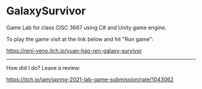 # GalaxySurvivor
Game Lab for class CISC 3667 using C# and Unity game engine.

To play the game visit at the link below and hit "Run game":

https://reni-yeno.itch.io/yuan-hao-ren-galaxy-survivor

_____________________________
How did I do? Leave a review:

https://itch.io/jam/spring-2021-lab-game-submission/rate/1043062
